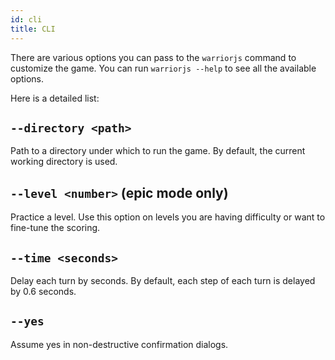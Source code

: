 ```yaml
---
id: cli
title: CLI
---
```


There are various options you can pass to the `warriorjs` command to customize
the game. You can run `warriorjs --help` to see all the available options.

Here is a detailed list:

## `--directory <path>`

Path to a directory under which to run the game. By default, the current working
directory is used.

## `--level <number>` (epic mode only)

Practice a level. Use this option on levels you are having difficulty or want to
fine-tune the scoring.

## `--time <seconds>`

Delay each turn by seconds. By default, each step of each turn is delayed by 0.6
seconds.

## `--yes`

Assume yes in non-destructive confirmation dialogs.
